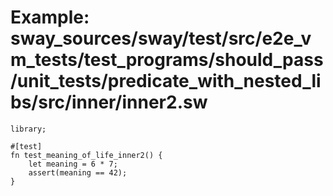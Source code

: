 # Example: sway_sources/sway/test/src/e2e_vm_tests/test_programs/should_pass/unit_tests/predicate_with_nested_libs/src/inner/inner2.sw

```sway
library;

#[test]
fn test_meaning_of_life_inner2() {
    let meaning = 6 * 7;
    assert(meaning == 42);
}

```
